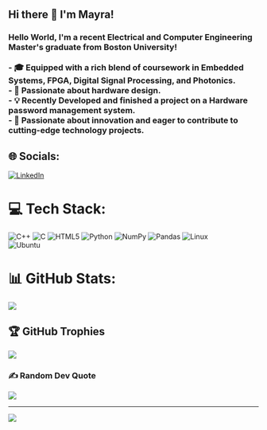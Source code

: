 ## Hi there 👋 I'm Mayra!

### Hello World, I'm a recent Electrical and Computer Engineering Master's graduate from Boston University! <br><br>- 🎓 Equipped with a rich blend of coursework in **Embedded Systems, FPGA, Digital Signal Processing, and Photonics**.<br>- 🔧 Passionate about hardware design.<br>- 💡 Recently Developed and finished a project on a Hardware password management system.<br>- 🌟 Passionate about innovation and eager to contribute to cutting-edge technology projects.<br>
## 🌐 Socials:
[![LinkedIn](https://img.shields.io/badge/LinkedIn-%230077B5.svg?logo=linkedin&logoColor=white)](https://www.linkedin.com/in/mayra-teixeira-b9a324179/) 

# 💻 Tech Stack:
![C++](https://img.shields.io/badge/c++-%2300599C.svg?style=for-the-badge&logo=c%2B%2B&logoColor=white) ![C](https://img.shields.io/badge/c-%2300599C.svg?style=for-the-badge&logo=c&logoColor=white) ![HTML5](https://img.shields.io/badge/html5-%23E34F26.svg?style=for-the-badge&logo=html5&logoColor=white) ![Python](https://img.shields.io/badge/python-3670A0?style=for-the-badge&logo=python&logoColor=ffdd54) ![NumPy](https://img.shields.io/badge/numpy-%23013243.svg?style=for-the-badge&logo=numpy&logoColor=white) ![Pandas](https://img.shields.io/badge/pandas-%23150458.svg?style=for-the-badge&logo=pandas&logoColor=white)
![Linux](https://img.shields.io/badge/Linux-FCC624?style=for-the-badge&logo=linux&logoColor=black)  
![Ubuntu](https://img.shields.io/badge/Ubuntu-E95420?style=for-the-badge&logo=ubuntu&logoColor=white)

# 📊 GitHub Stats:
![](https://github-readme-stats.vercel.app/api?username=mayras22&theme=dark&hide_border=false&include_all_commits=true&count_private=true)<br/>


## 🏆 GitHub Trophies
![](https://github-profile-trophy.vercel.app/?username=mayras22&theme=radical&no-frame=false&no-bg=false&margin-w=4)

### ✍️ Random Dev Quote
![](https://quotes-github-readme.vercel.app/api?type=horizontal&theme=radical)

---
[![](https://visitcount.itsvg.in/api?id=mayras22&icon=0&color=3)](https://visitcount.itsvg.in)

<!-- Proudly created with GPRM ( https://gprm.itsvg.in ) -->
